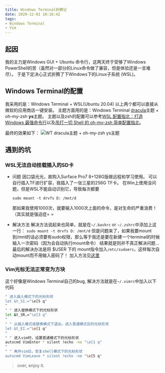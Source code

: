 ```yaml
---
title: Windows Terminal折腾记
date: 2020-12-01 10:16:42
tags: 
- Windows Terminal
- Vim
---
```


## 起因
我的主力是Windows GUI + Ubuntu 命令行，这两天终于受够了Windows PowerShell的苦（虽然对一部分的Linux命令做了兼容，但是体验还是一言难尽）。
于是下定决心正式折腾了下Windows下的Linux子系统 (WSL)。

## Windows Terminal的配置
我采用的是：Windows Terminal + WSL(Ubuntu 20.04)
以上两个都可以直接从微软的应用商店一键安装。
主题方面用的是：Windows Terminal [dracula](https://github.com/mbadolato/iTerm2-Color-Schemes/blob/master/windowsterminal/Dracula.json)主题 + oh-my-zsh **ys**主题。
主题以及zsh的配置可以参考[WSL 配置指北：打造 Windows 最强命令行](https://segmentfault.com/a/1190000016677670)以及[吊打一切 Shell 的 oh-my-zsh 简单配置指北](https://www.piddnad.cn/2019/05/04/ohmyzsh/)。

最终的效果如下：
![WT dracula主题 + oh-my-zsh ys主题](WT-WSL.jpg)

## 遇到的坑

### WSL无法自动挂载插入的SD卡
- 问题
    因口袋光光，故购入Surface Pro7 8+128G版做远程和学习使用。
    可以自行插入TF进行扩容，我插入了一张三星的256G TF卡。
    在Win上使用没问题，但是WSL不能自动识别它，导致每次都要

    `sudo mount -t drvfs D: /mnt/d`

    那如果我使用1000次，就要输入1000次上面的命令，是对生命的严重浪费！（其实就是强迫症= =

- 解决方法
    解决方法说起来也简单，就是在`~/.bashrc` or `~/.zshrc`中添加上这一行：
    `sudo mount -t drvfs D: /mnt/d`
    但是问题来了，如果我要mount到/mnt的话必须要有sudo权限，那么等于我还是要在新建一个terminal的时候输入一次密码（因为会自动执行mount命令）
    结果就是则并不真正解决问题...
    最后的解决办法是将 $USER 下的 mount指令加入`/etc/sudoers`，这样每次自动mount而不用输入密码了！
    加入方法见[这里](https://www.cyberciti.biz/faq/linux-unix-running-sudo-command-without-a-password/)
  

### Vim光标无法正常变为方块
这个好像是Windows Terminal自己的bug, 解决方法就是在`~/.vimrc`中加入以下代码
```bash
" 进入插入模式下的光标形状
let &t_SI.="\e[5 q"
"
" " 进入替换模式下的光标形状
let &t_SR.="\e[3 q"
"
" " 从插入模式或替换模式下退出，进入普通模式后的光标形状
let &t_EI.="\e[1 q"
"
" " 进入vim时，设置普通模式下的光标形状
autocmd VimEnter * silent !echo -ne "\e[1 q"
"
" " 离开vim后，恢复shell模式下的光标形状
autocmd VimLeave * silent !echo -ne "\e[5 q"
``` 

> over, enjoy it.